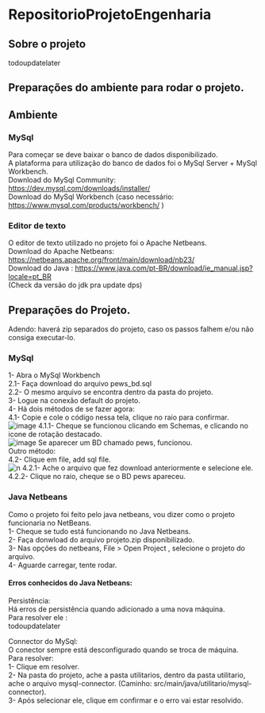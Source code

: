 # RepositorioProjetoEngenharia

## Sobre o projeto

todoupdatelater

## Preparações do ambiente para rodar o projeto.

## Ambiente

### MySql
Para começar se deve baixar o banco de dados disponibilizado.<br />
A plataforma para utilização do banco de dados foi o MySql Server + MySql Workbench.<br />
Download do MySql Community: https://dev.mysql.com/downloads/installer/  <br/>
Download do MySql Workbench (caso necessário: https://www.mysql.com/products/workbench/ )<br/>

### Editor de texto
O editor de texto utilizado no projeto foi o Apache Netbeans.<br/>
Download do Apache Netbeans: https://netbeans.apache.org/front/main/download/nb23/<br/>
Download do Java : https://www.java.com/pt-BR/download/ie_manual.jsp?locale=pt_BR<br/>
(Check da versão do jdk pra update dps)<br/>

## Preparações do Projeto.
Adendo: haverá zip separados do projeto, caso os passos falhem e/ou não consiga executar-lo.<br/>

### MySql
1- Abra o MySql Workbench<br/>
2.1- Faça download do arquivo pews_bd.sql<br/>
2.2- O mesmo arquivo se encontra dentro da pasta do projeto.<br/>
3- Logue na conexão default do projeto.<br/>
4- Há dois métodos de se fazer agora:<br/>
4.1- Copie e cole o código nessa tela, clique no raio para confirmar.<br/>
![image](https://github.com/user-attachments/assets/2bae0100-4dee-4e60-abc0-99d46f9713d5)
4.1.1- Cheque se funcionou clicando em Schemas, e clicando no icone de rotação destacado.<br/>
![image](https://github.com/user-attachments/assets/40d2f8e0-4abf-42a6-806c-b00452c2a2a0)
Se aparecer um BD chamado pews, funcionou.<br/>
Outro método:<br/>
4.2- Clique em file, add sql file.<br/>
![n](https://github.com/user-attachments/assets/22522411-dd94-42c2-aaeb-1fff826909da)
4.2.1- Ache o arquivo que fez download anteriormente e selecione ele.<br/>
4.2.2- Clique no raio, cheque se o BD pews apareceu.<br/>

### Java Netbeans<br/>
Como o projeto foi feito pelo java netbeans, vou dizer como o projeto funcionaria no NetBeans.<br/>
1- Cheque se tudo está funcionando no Java Netbeans.<br/>
2- Faça donwload do arquivo projeto.zip disponibilizado.<br/>
3- Nas opções do netbeans, File > Open Project , selecione o projeto do arquivo.<br/>
4- Aguarde carregar, tente rodar.<br/>

#### Erros conhecidos do Java Netbeans:
Persistência:<br/>
Há erros de persistência quando adicionado a uma nova máquina.<br/>
Para resolver ele :<br/>
todoupdatelater<br/>

Connector do MySql:<br/>
O conector sempre está desconfigurado quando se troca de máquina.<br/>
Para resolver:<br/>
1- Clique em resolver.<br/>
2- Na pasta do projeto, ache a pasta utilitarios, dentro da pasta utilitario, ache o arquivo mysql-connector. (Caminho: src/main/java/utilitario/mysql-connector).<br/>
3- Após selecionar ele, clique em confirmar e o erro vai estar resolvido.<br/>




